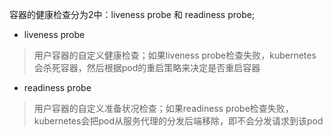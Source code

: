 容器的健康检查分为2中：liveness probe 和 readiness probe;

* liveness probe
> 用户容器的自定义健康检查；如果liveness probe检查失败，kubernetes会杀死容器，然后根据pod的重启策略来决定是否重启容器
* readiness probe
> 用户容器的自定义准备状况检查；如果readiness probe检查失败，kubernetes会把pod从服务代理的分发后端移除，即不会分发请求到该pod